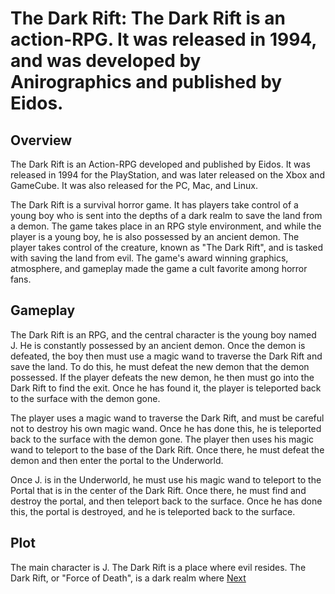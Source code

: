 # The Dark Rift: The Dark Rift is an action-RPG. It was released in 1994, and was developed by Anirographics and published by Eidos.

## Overview

The Dark Rift is an Action-RPG developed and published by Eidos. It was released in 1994 for the PlayStation, and was later released on the Xbox and GameCube. It was also released for the PC, Mac, and Linux.

The Dark Rift is a survival horror game. It has players take control of a young boy who is sent into the depths of a dark realm to save the land from a demon. The game takes place in an RPG style environment, and while the player is a young boy, he is also possessed by an ancient demon. The player takes control of the creature, known as "The Dark Rift", and is tasked with saving the land from evil. The game's award winning graphics, atmosphere, and gameplay made the game a cult favorite among horror fans.

## Gameplay

The Dark Rift is an RPG, and the central character is the young boy named J. He is constantly possessed by an ancient demon. Once the demon is defeated, the boy then must use a magic wand to traverse the Dark Rift and save the land. To do this, he must defeat the new demon that the demon possessed. If the player defeats the new demon, he then must go into the Dark Rift to find the exit. Once he has found it, the player is teleported back to the surface with the demon gone.

The player uses a magic wand to traverse the Dark Rift, and must be careful not to destroy his own magic wand. Once he has done this, he is teleported back to the surface with the demon gone. The player then uses his magic wand to teleport to the base of the Dark Rift. Once there, he must defeat the demon and then enter the portal to the Underworld.

Once J. is in the Underworld, he must use his magic wand to teleport to the Portal that is in the center of the Dark Rift. Once there, he must find and destroy the portal, and then teleport back to the surface. Once he has done this, the portal is destroyed, and he is teleported back to the surface.

## Plot

The main character is J. The Dark Rift is a place where evil resides. The Dark Rift, or "Force of Death", is a dark realm where
[Next](338.md)